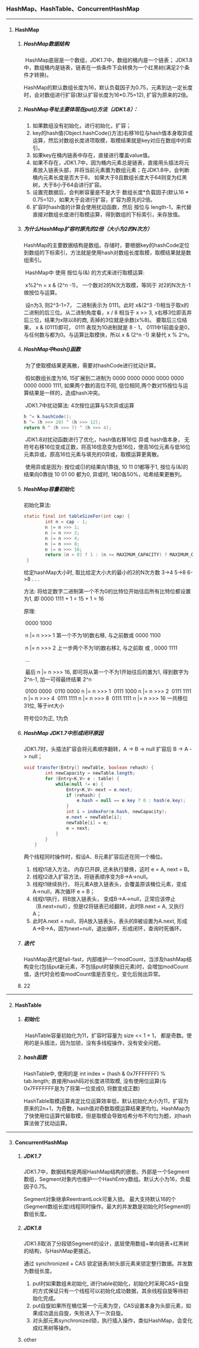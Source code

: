 ### HashMap、HashTable、ConcurrentHashMap

***

1. #### HashMap

   1. ##### HashMap数据结构

      ​		HashMap底层是一个数组，JDK1.7中，数组的桶内是一个链表； JDK1.8中，数组桶内是链表，链表在一些条件下会转换为一个红黑树(满足2个条件才转换)。
      
      ​		HashMap的默认数组长度为16，默认负载因子为0.75，元素到达一定长度时，会对数组进行扩容(默认扩容长度为16*0.75=12), 扩容为原来的2倍。
      
   1. ##### HashMap寻址主要体现在put()方法（JDK1.8）：
   
      1. 如果数组没有初始化，进行初始化，扩容；
      2. key的hash值(Object.hashCode()方法)右移16位与hash值本身取异或运算，然后对数组长度进项取模，取模结果就是key对应在数组中的索引。
      3. 如果key在桶内链表中存在，直接进行覆盖value值。
      4. 如果不存在，JDK1.7中，因为桶内元素总是链表，直接用头插法将元素放入链表头部，并将当前元素置为数组元素；在JDK1.8中，会判断桶内元素长度是否大于8， 如果大于8且数组长度大于64则变为红黑树，大于8小于64会进行扩容。
      5. 设置完数据后，会判断容量是不是大于   数组长度*负载因子(默认16 * 0.75=12)，如果大于会进行扩容，扩容为原先的2倍。
      6. 扩容时hash值的计算会使用扰动函数，然后 按位与 length-1，来代替直接对数组长度进行取模运算，得到数组的下标索引，来存放值。
      
   3. ##### 为什么HashMap扩容时原先的2倍（大小为2的N次方）
   
      ​		HashMap的主要数据结构是数组。存储时，要根据key的hashCode定位到数组的下标索引，方法就是使用hash对数组长度取模，取模结果就是数组索引。
   
      ​		HashMap中 使用  按位与(&) 的方式来进行取模运算: 
   
      ​		x%2^n = x & (2^n -1)， 一个数对2的N次方取模，等同于 对2的N次方-1做按位与运算。
   
      ​		设n为3, 则2^3-1=7， 二进制表示为 0111。此时 x&(2^3 -1)相当于取x的二进制的后三位。从二进制角度看，x / 8 相当于 x >> 3, x右移3位即丢弃后三位，结果为x除以8的商, 丢掉的3位就是余数(x%8)。 要取后三位结果， x & (0111)即可，  0111 表现为10进制就是 8 - 1， 0111中1前面全是0， 与任何数与都为0。与运算比取模快，所以 x & (2^n -1) 来替代 x % 2^n。
   
   4. ##### HashMap中hash()函数
   
      ​	为了使取模结果更离散，需要对hashCode进行扰动计算。
   
      ​	假如数组长度为16, 15扩展到二进制为 0000 0000 0000 0000 0000 0000 0000 1111, 如果两个数的高位不同, 低位相同,两个数对15按位与运算结果是一样的，造成hash冲突。
   
      ​	JDK1.7中扰动算法: 4次按位运算与5次异或运算
   
      ~~~java
      h ^= k.hashCode();
      h ^= (h >>> 20) ^ (h >>> 12);
      return h ^ (h >>> 7) ^ (h >>> 4);
      ~~~
   
      ​	JDK1.8对扰动函数进行了优化，hash值右移16位 异或 hash值本身， 无符号右移16位变成正数，将高16信息变为低16位，使高16位元素与低16位元素异或，原高16位元素与填充的0异或，取模运算更离散。
   
      ​	使用异或是因为: 按位或(|)的结果向1靠拢, 10 11 01都等于1, 按位与(&)的结果向0靠拢 10 01 00 都为0,   异或时, 1和0各50%，哈希结果更散列。
   
   5. ##### HashMap容量初始化
   
      初始化算法:
   
      ```java
      static final int tableSizeFor(int cap) {
              int n = cap - 1;
              n |= n >>> 1;
              n |= n >>> 2;
              n |= n >>> 4;
              n |= n >>> 8;
              n |= n >>> 16;
              return (n < 0) ? 1 : (n >= MAXIMUM_CAPACITY) ? MAXIMUM_CAPACITY : n + 1;
       }
      ```
   
      给定hashMap大小时, 取比给定大小大的最小的2的N次方数  3->4  5->8 6->8 . . .
   
      方法: 将给定数字二进制第一个不为0的比特位开始往后所有比特位都设置为1, 即 0000 1111 + 1 = 15   + 1 = 16
   
      原理:
   
      ​	0000 1000
   
      ​	n |= n >>> 1   第一个不为1的数右移, 与之前数或  0000 1100
   
      ​	n |= n >>> 2  上一步两个不为1的数右移2, 与之前取 或 , 0000 1111
   
      ​	...
   
      ​	最后 n |= n >>> 16, 即可将从第一个不为1开始往后的置为1, 得到数字为 2^n-1,  加一可得最终结果 2^n
   
      ​	0100 0000
      ​	0110 0000	n |= n >>> 1
      ​	0111 1000	n |= n >>> 2
      ​	0111 1111	n |= n >>> 4
      ​	0111 1111	n |= n >>> 8
      ​	0111 1111	n |= n >>> 16 一共移位31位, 等于int大小
   
      符号位0为正, 1为负
   
   6. ##### HashMap   JDK1.7中形成闭环原因
   
      JDK1.7时，头插法扩容会将元素顺序翻转，A -> B -> null  扩容后  B -> A -> null；
   
      ```java
      void transfer(Entry[] newTable, boolean rehash) {
              int newCapacity = newTable.length;
              for (Entry<K,V> e : table) {
                  while(null != e) {
                      Entry<K,V> next = e.next;
                      if (rehash) {
                          e.hash = null == e.key ? 0 : hash(e.key);
                      }
                      int i = indexFor(e.hash, newCapacity);
                      e.next = newTable[i];
                      newTable[i] = e;
                      e = next;
                  }
              }
          }
      ```
   
      两个线程同时操作时，假设A、B元素扩容后还在同一个桶位。
   
       	1. 线程t1进入方法， 内存已开辟, 还未执行替换，这时 e = A,  next = B。
       	2. 线程t2进入扩容方法，将链表顺序变为B->A->null。
       	3. 线程t1继续执行， 将元素A放入链表头，会覆盖原该桶位元素，变成 A->null，再次循环 e = B；
       	4. 线程t1执行，将B放入链表头， 变成B->A->null，正常应该停止（B.next=null），但是t2将链表已经翻转，此时B.next = A, 又执行A；
       	5. 此时A.next = null，将A放入链表头，表头的B被设置为A.next, 形成A->B->A，因为next=null，退出循环，形成闭环，查询时死循环。
   
   7. ##### 迭代
   
      HashMap迭代是fail-fast，内部维护一个modCount，当涉及hashMap结构变化(包括put新元素，不包括put时替换旧元素)时，会增加modCount值，迭代时会检查modCount值是否变化，变化后抛出异常。
   
   8. 22
   
***

   2. #### HashTable
   
      1. ##### 初始化
      
         ​	HashTable容量初始化为11，扩容时容量为  size << 1 + 1， 都是奇数。使用的是头插法，因为加锁，没有多线程操作，没有安全问题。
      
      2. ##### hash函数
      
         HashTable中, 使用的是   int index = (hash & 0x7FFFFFFF) % tab.length;  直接用hash码对长度进项取模, 没有使用位运算(与0x7FFFFFFF是为了将第一位变成0, 将数变成正数)
      
         HashTable取模运算肯定比位运算效率低，默认初始化大小为11，扩容为原来的2n+1，为奇数，hash值对奇数取模运算结果更均匀。HashMap为了快使用位运算代替取模，但是取模会导致哈希分布不均匀为题，对hash算法做了扰动运算。

***

   3. #### ConcurrentHashMap

      1. ##### JDK1.7

         ​	JDK1.7中，数据结构是两层HashMap结构的嵌套。外部是一个Segment数组，Segment对象内也维护一个HashEntry数组。默认大小为16，负载因子0.75。

          Segment对象继承ReentrantLock可重入锁。 最大支持默认16的个(Segment数组长度)线程同时操作。最大的并发数是初始化时Segment的数组长度。

      2. ##### JDK1.8

         JDK1.8取消了分段锁Segment的设计，底层使用数组+单向链表+红黑树的结构，与HashMap更接近。

         通过 synchronized + CAS 锁定链表/树头部元素来锁定整行数据。并发数为数组长度。

         1. put时如果数组未初始化, 进行table初始化，初始化时采用CAS+自旋的方式保证只有一个线程可以初始化成功数据，其余线程自旋等待初始化完成。
         2. put自旋如果所在桶位第一个元素为空，CAS设置本身为头部元素，如果成功退出自旋，失败进入下一次自旋。
         3. 对头部元素synchronized锁，执行插入操作，类似HashMap，会变化成红黑树等操作。

      3. other


   ​	

   